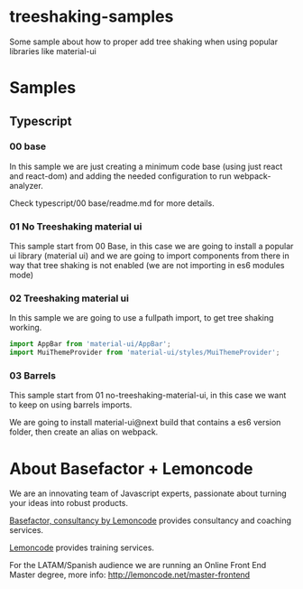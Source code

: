 # treeshaking-samples

Some sample about how to proper add tree shaking when using popular libraries like material-ui

# Samples

## Typescript

### 00 base

In this sample we are just creating a minimum code base (using just react and react-dom) and
adding the needed configuration to run webpack-analyzer.

Check typescript/00 base/readme.md for more details.

### 01 No Treeshaking material ui

This sample start from 00 Base, in this case we are going to install a popular ui library (material ui)
and we are going to import components from there in way that tree shaking is not enabled (we are not
importing in es6 modules mode)

### 02 Treeshaking material ui

In this sample we are going to use a fullpath import, to get tree shaking working.

```javascript
import AppBar from 'material-ui/AppBar';
import MuiThemeProvider from 'material-ui/styles/MuiThemeProvider';
```

### 03 Barrels

This sample start from 01 no-treeshaking-material-ui, in this case we want to keep on using barrels imports.

We are going to install material-ui@next build that contains a es6 version folder, then create an alias on webpack.

# About Basefactor + Lemoncode

We are an innovating team of Javascript experts, passionate about turning your ideas into robust products.

[Basefactor, consultancy by Lemoncode](http://www.basefactor.com) provides consultancy and coaching services.

[Lemoncode](http://lemoncode.net/services/en/#en-home) provides training services.

For the LATAM/Spanish audience we are running an Online Front End Master degree, more info: http://lemoncode.net/master-frontend
